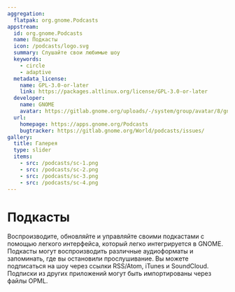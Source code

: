 ```yaml
---
aggregation:
  flatpak: org.gnome.Podcasts
appstream:
  id: org.gnome.Podcasts
  name: Подкасты
  icon: /podcasts/logo.svg
  summary: Слушайте свои любимые шоу
  keywords:
    - circle
    - adaptive
  metadata_license:
    name: GPL-3.0-or-later
    link: https://packages.altlinux.org/license/GPL-3.0-or-later
  developer:
    name: GNOME
    avatar: https://gitlab.gnome.org/uploads/-/system/group/avatar/8/gnomelogo.png?width=48
  url:
    homepage: https://apps.gnome.org/Podcasts
    bugtracker: https://gitlab.gnome.org/World/podcasts/issues/
gallery:
  title: Галерея
  type: slider
  items:
    - src: /podcasts/sc-1.png
    - src: /podcasts/sc-2.png
    - src: /podcasts/sc-3.png
    - src: /podcasts/sc-4.png
---
```


# Подкасты

Воспроизводите, обновляйте и управляйте своими подкастами с помощью легкого интерфейса, который легко интегрируется в GNOME. Подкасты могут воспроизводить различные аудиоформаты и запоминать, где вы остановили прослушивание. Вы можете подписаться на шоу через ссылки RSS/Atom, iTunes и SoundCloud. Подписки из других приложений могут быть импортированы через файлы OPML.

<AGWGallery />

<!--@include: @apps/_parts/install/content-flatpak.md-->
